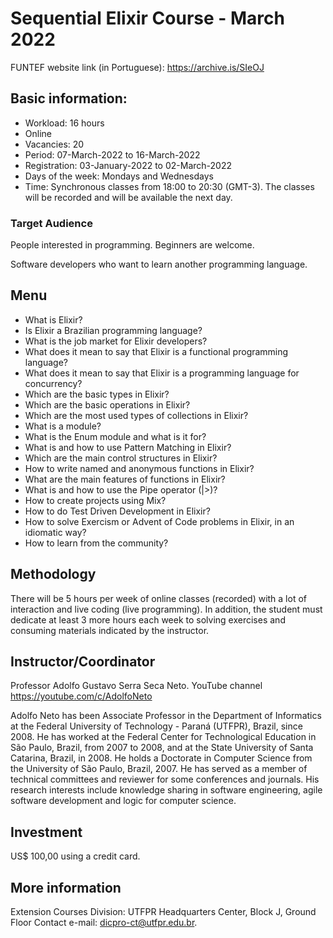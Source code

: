 # Sequential Elixir Course - March 2022

FUNTEF website link (in Portuguese): https://archive.is/SIeOJ

## Basic information:

- Workload: 16 hours
- Online 
- Vacancies: 20
- Period: 07-March-2022 to 16-March-2022
- Registration: 03-January-2022 to 02-March-2022
- Days of the week: Mondays and Wednesdays
- Time: Synchronous classes from 18:00 to 20:30 (GMT-3). The classes will be recorded and will be available the next day.

### Target Audience

People interested in programming. Beginners are welcome.

Software developers who want to learn another programming language.

## Menu

  - What is Elixir?
  - Is Elixir a Brazilian programming language?
  - What is the job market for Elixir developers?
  - What does it mean to say that Elixir is a functional programming language?
  - What does it mean to say that Elixir is a programming language for concurrency?
  - Which are the basic types in Elixir?
  - Which are the basic operations in Elixir?
  - Which are the most used types of collections in Elixir?
  - What is a module?
  - What is the Enum module and what is it for?
  - What is and how to use Pattern Matching in Elixir?
  - Which are the main control structures in Elixir?
  - How to write named and anonymous functions in Elixir?
  - What are the main features of functions in Elixir?
  - What is and how to use the Pipe operator (|>)?
  - How to create projects using Mix?
  - How to do Test Driven Development in Elixir?
  - How to solve Exercism or Advent of Code problems in Elixir, in an idiomatic way?
  - How to learn from the community?


## Methodology

There will be 5 hours per week of online classes (recorded) with a lot of interaction and live coding (live programming). In addition, the student must dedicate at least 3 more hours each week to solving exercises and consuming materials indicated by the instructor.

## Instructor/Coordinator

Professor Adolfo Gustavo Serra Seca Neto. YouTube channel https://youtube.com/c/AdolfoNeto

Adolfo Neto has been Associate Professor in the Department of Informatics at the Federal University of Technology - Paraná (UTFPR), Brazil, since 2008. He has worked at the Federal Center for Technological Education in São Paulo, Brazil, from 2007 to 2008, and at the State University of Santa Catarina, Brazil, in 2008. He holds a Doctorate in Computer Science from the University of São Paulo, Brazil, 2007. He has served as a member of technical committees and reviewer for some conferences and journals. His research interests include knowledge sharing in software engineering, agile software development and logic for computer science.

## Investment

US$ 100,00 using a credit card.

## More information

Extension Courses Division: UTFPR Headquarters Center, Block J, Ground Floor Contact e-mail: dicpro-ct@utfpr.edu.br.
